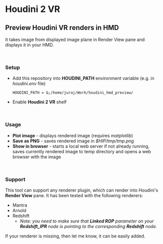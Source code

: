 # Houdini 2 VR
## Preview Houdini VR renders in HMD
It takes image from displayed image plane in Render View pane and displays it in your HMD.

<br>

### Setup
* Add this repository into **HOUDINI_PATH** environment variable (e.g. in *houdini.env* file)
    ```
    HOUDINI_PATH = &;/home/juraj/Work/houdini_hmd_preview/
    ```
* Enable **Houdini 2 VR** shelf

<br>

### Usage
* **Plot image** - displays rendered image (requires *matplotlib*)
* **Save as PNG** - saves rendered image in *$HIP/tmp/tmp.png*
* **Show in browser** - starts a local web server if not already running, saves currently rendered image to temp directory and opens a web browser with the image

<br>

### Support
This tool can support any renderer plugin, which can render into Houdini's **Render View** pane. It has been tested with the following renderers:
* Mantra
* Arnold
* Redshift
    * *Note: you need to make sure that **Linked ROP** parameter on your **Redshift_IPR** node is pointing to the corresponding **Redshift** node.*

If your renderer is missing, then let me know, it can be easily added.
